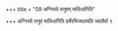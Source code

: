 +++
title = "09 अग्निस्ते तनुवम् मातिधागिति"

+++
अग्निस्ते तनुवं मातिधागिति दर्भैरभिज्वलयति ज्वालैर्वा ९